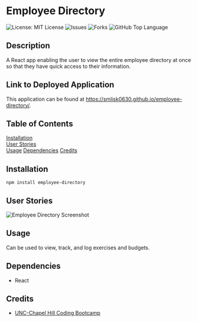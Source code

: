 # Employee Directory
![License: MIT License](https://img.shields.io/badge/License-MIT-blue.svg)
![Issues](https://img.shields.io/github/issues/smlisk0630/employee-directory)
![Forks](https://img.shields.io/github/forks/smlisk0630/employee-directory)
![GitHub Top Language](https://img.shields.io/github/languages/top/smlisk0630/employee-directory)
## Description
A React app enabling the user to view the entire employee directory at once so that they have quick access to their information.
## Link to Deployed Application
This application can be found at https://smlisk0630.github.io/employee-directory/.
## Table of Contents
[Installation](https://smlisk0630.github.io/employee-directory#installation)  
[User Stories](https://smlisk0630.github.io/employee-directory#stories)  
[Usage](https://smlisk0630.github.io/employee-directory#usage)
[Dependencies](https://smlisk0630.github.io/employee-directory#dependencies)
[Credits](https://smlisk0630.github.io/employee-directory#credits)   
## Installation
```
npm install employee-directory
```
## User Stories
![Employee Directory Screenshot](/public/assets/employee-directory.png)
## Usage
Can be used to view, track, and log exercises and budgets.
## Dependencies
- React
## Credits
- [UNC-Chapel Hill Coding Bootcamp](https://bootcamp.unc.edu/)